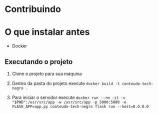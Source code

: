 # Contribuindo

# O que instalar antes

- Docker

## Executando o projeto

1. Clone o projeto para sua máquina

2. Dentro da pasta do projeto execute `docker build -t conteudo-tech-negro .`

3. Para iniciar o servidor execute `docker run --rm -it -v "$PWD":/usr/src/app -w /usr/src/app -p 5000:5000 -e FLASK_APP=app.py conteudo-tech-negro flask run --host=0.0.0.0`